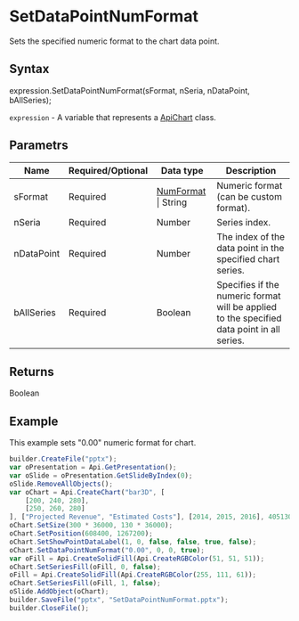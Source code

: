 # SetDataPointNumFormat

Sets the specified numeric format to the chart data point.

## Syntax

expression.SetDataPointNumFormat(sFormat, nSeria, nDataPoint, bAllSeries);

`expression` - A variable that represents a [ApiChart](../ApiChart.md) class.

## Parametrs

| **Name** | **Required/Optional** | **Data type** | **Description** |
| ------------- | ------------- | ------------- | ------------- |
| sFormat | Required | [NumFormat](../../../Enumerations/NumFormat.md) &#124; String | Numeric format (can be custom format). |
| nSeria | Required | Number | Series index. |
| nDataPoint | Required | Number | The index of the data point in the specified chart series. |
| bAllSeries | Required | Boolean | Specifies if the numeric format will be applied to the specified data point in all series. |

## Returns

Boolean

## Example

This example sets "0.00" numeric format for chart.

```javascript
builder.CreateFile("pptx");
var oPresentation = Api.GetPresentation();
var oSlide = oPresentation.GetSlideByIndex(0);
oSlide.RemoveAllObjects();
var oChart = Api.CreateChart("bar3D", [
	[200, 240, 280],
	[250, 260, 280]
], ["Projected Revenue", "Estimated Costs"], [2014, 2015, 2016], 4051300, 2347595, 24, ["0", "0.00"]);
oChart.SetSize(300 * 36000, 130 * 36000);
oChart.SetPosition(608400, 1267200);
oChart.SetShowPointDataLabel(1, 0, false, false, true, false);
oChart.SetDataPointNumFormat("0.00", 0, 0, true);
var oFill = Api.CreateSolidFill(Api.CreateRGBColor(51, 51, 51));
oChart.SetSeriesFill(oFill, 0, false);
oFill = Api.CreateSolidFill(Api.CreateRGBColor(255, 111, 61));
oChart.SetSeriesFill(oFill, 1, false);
oSlide.AddObject(oChart);
builder.SaveFile("pptx", "SetDataPointNumFormat.pptx");
builder.CloseFile();
```